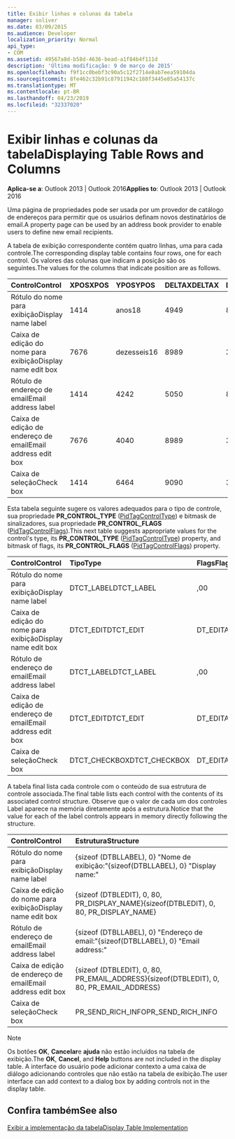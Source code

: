 ```yaml
---
title: Exibir linhas e colunas da tabela
manager: soliver
ms.date: 03/09/2015
ms.audience: Developer
localization_priority: Normal
api_type:
- COM
ms.assetid: 49567a8d-b58d-4636-bead-a1f84b4f111d
description: 'Última modificação: 9 de março de 2015'
ms.openlocfilehash: f9f1cc0bebf3c90a5c12f2714e8ab7eea59104da
ms.sourcegitcommit: 8fe462c32b91c87911942c188f3445e85a54137c
ms.translationtype: MT
ms.contentlocale: pt-BR
ms.lasthandoff: 04/23/2019
ms.locfileid: "32337020"
---
```

# <a name="displaying-table-rows-and-columns"></a><span data-ttu-id="71636-103">Exibir linhas e colunas da tabela</span><span class="sxs-lookup"><span data-stu-id="71636-103">Displaying Table Rows and Columns</span></span>

  
  
<span data-ttu-id="71636-104">**Aplica-se a**: Outlook 2013 | Outlook 2016</span><span class="sxs-lookup"><span data-stu-id="71636-104">**Applies to**: Outlook 2013 | Outlook 2016</span></span> 
  
 <span data-ttu-id="71636-105">Uma página de propriedades pode ser usada por um provedor de catálogo de endereços para permitir que os usuários definam novos destinatários de email.</span><span class="sxs-lookup"><span data-stu-id="71636-105">A property page can be used by an address book provider to enable users to define new email recipients.</span></span> 
  
<span data-ttu-id="71636-106">A tabela de exibição correspondente contém quatro linhas, uma para cada controle.</span><span class="sxs-lookup"><span data-stu-id="71636-106">The corresponding display table contains four rows, one for each control.</span></span> <span data-ttu-id="71636-107">Os valores das colunas que indicam a posição são os seguintes.</span><span class="sxs-lookup"><span data-stu-id="71636-107">The values for the columns that indicate position are as follows.</span></span>
  
|<span data-ttu-id="71636-108">**Control**</span><span class="sxs-lookup"><span data-stu-id="71636-108">**Control**</span></span>|<span data-ttu-id="71636-109">**XPOS**</span><span class="sxs-lookup"><span data-stu-id="71636-109">**XPOS**</span></span>|<span data-ttu-id="71636-110">**YPOS**</span><span class="sxs-lookup"><span data-stu-id="71636-110">**YPOS**</span></span>|<span data-ttu-id="71636-111">**DELTAX**</span><span class="sxs-lookup"><span data-stu-id="71636-111">**DELTAX**</span></span>|<span data-ttu-id="71636-112">**DELTAy**</span><span class="sxs-lookup"><span data-stu-id="71636-112">**DELTAY**</span></span>|
|:-----|:-----|:-----|:-----|:-----|
|<span data-ttu-id="71636-113">Rótulo do nome para exibição</span><span class="sxs-lookup"><span data-stu-id="71636-113">Display name label</span></span>  <br/> |<span data-ttu-id="71636-114">14</span><span class="sxs-lookup"><span data-stu-id="71636-114">14</span></span>  <br/> |<span data-ttu-id="71636-115">anos</span><span class="sxs-lookup"><span data-stu-id="71636-115">18</span></span>  <br/> |<span data-ttu-id="71636-116">49</span><span class="sxs-lookup"><span data-stu-id="71636-116">49</span></span>  <br/> |<span data-ttu-id="71636-117">8</span><span class="sxs-lookup"><span data-stu-id="71636-117">8</span></span>  <br/> |
|<span data-ttu-id="71636-118">Caixa de edição do nome para exibição</span><span class="sxs-lookup"><span data-stu-id="71636-118">Display name edit box</span></span>  <br/> |<span data-ttu-id="71636-119">76</span><span class="sxs-lookup"><span data-stu-id="71636-119">76</span></span>  <br/> |<span data-ttu-id="71636-120">dezesseis</span><span class="sxs-lookup"><span data-stu-id="71636-120">16</span></span>  <br/> |<span data-ttu-id="71636-121">89</span><span class="sxs-lookup"><span data-stu-id="71636-121">89</span></span>  <br/> |<span data-ttu-id="71636-122">3,6</span><span class="sxs-lookup"><span data-stu-id="71636-122">12</span></span>  <br/> |
|<span data-ttu-id="71636-123">Rótulo de endereço de email</span><span class="sxs-lookup"><span data-stu-id="71636-123">Email address label</span></span>  <br/> |<span data-ttu-id="71636-124">14</span><span class="sxs-lookup"><span data-stu-id="71636-124">14</span></span>  <br/> |<span data-ttu-id="71636-125">42</span><span class="sxs-lookup"><span data-stu-id="71636-125">42</span></span>  <br/> |<span data-ttu-id="71636-126">50</span><span class="sxs-lookup"><span data-stu-id="71636-126">50</span></span>  <br/> |<span data-ttu-id="71636-127">8</span><span class="sxs-lookup"><span data-stu-id="71636-127">8</span></span>  <br/> |
|<span data-ttu-id="71636-128">Caixa de edição de endereço de email</span><span class="sxs-lookup"><span data-stu-id="71636-128">Email address edit box</span></span>  <br/> |<span data-ttu-id="71636-129">76</span><span class="sxs-lookup"><span data-stu-id="71636-129">76</span></span>  <br/> |<span data-ttu-id="71636-130">40</span><span class="sxs-lookup"><span data-stu-id="71636-130">40</span></span>  <br/> |<span data-ttu-id="71636-131">89</span><span class="sxs-lookup"><span data-stu-id="71636-131">89</span></span>  <br/> |<span data-ttu-id="71636-132">3,6</span><span class="sxs-lookup"><span data-stu-id="71636-132">12</span></span>  <br/> |
|<span data-ttu-id="71636-133">Caixa de seleção</span><span class="sxs-lookup"><span data-stu-id="71636-133">Check box</span></span>  <br/> |<span data-ttu-id="71636-134">14</span><span class="sxs-lookup"><span data-stu-id="71636-134">14</span></span>  <br/> |<span data-ttu-id="71636-135">64</span><span class="sxs-lookup"><span data-stu-id="71636-135">64</span></span>  <br/> |<span data-ttu-id="71636-136">90</span><span class="sxs-lookup"><span data-stu-id="71636-136">90</span></span>  <br/> |<span data-ttu-id="71636-137">3,6</span><span class="sxs-lookup"><span data-stu-id="71636-137">12</span></span>  <br/> |
   
<span data-ttu-id="71636-138">Esta tabela seguinte sugere os valores adequados para o tipo de controle, sua propriedade **PR_CONTROL_TYPE** ([PidTagControlType](pidtagcontroltype-canonical-property.md)) e bitmask de sinalizadores, sua propriedade **PR_CONTROL_FLAGS** ([PidTagControlFlags](pidtagcontrolflags-canonical-property.md)).</span><span class="sxs-lookup"><span data-stu-id="71636-138">This next table suggests appropriate values for the control's type, its **PR_CONTROL_TYPE** ([PidTagControlType](pidtagcontroltype-canonical-property.md)) property, and bitmask of flags, its **PR_CONTROL_FLAGS** ([PidTagControlFlags](pidtagcontrolflags-canonical-property.md)) property.</span></span>
  
|<span data-ttu-id="71636-139">**Control**</span><span class="sxs-lookup"><span data-stu-id="71636-139">**Control**</span></span>|<span data-ttu-id="71636-140">**Tipo**</span><span class="sxs-lookup"><span data-stu-id="71636-140">**Type**</span></span>|<span data-ttu-id="71636-141">**Flags**</span><span class="sxs-lookup"><span data-stu-id="71636-141">**Flags**</span></span>|
|:-----|:-----|:-----|
|<span data-ttu-id="71636-142">Rótulo do nome para exibição</span><span class="sxs-lookup"><span data-stu-id="71636-142">Display name label</span></span>  <br/> |<span data-ttu-id="71636-143">DTCT_LABEL</span><span class="sxs-lookup"><span data-stu-id="71636-143">DTCT_LABEL</span></span>  <br/> |<span data-ttu-id="71636-144">,0</span><span class="sxs-lookup"><span data-stu-id="71636-144">0</span></span>  <br/> |
|<span data-ttu-id="71636-145">Caixa de edição do nome para exibição</span><span class="sxs-lookup"><span data-stu-id="71636-145">Display name edit box</span></span>  <br/> |<span data-ttu-id="71636-146">DTCT_EDIT</span><span class="sxs-lookup"><span data-stu-id="71636-146">DTCT_EDIT</span></span>  <br/> |<span data-ttu-id="71636-147">DT_EDITABLE</span><span class="sxs-lookup"><span data-stu-id="71636-147">DT_EDITABLE</span></span> | <span data-ttu-id="71636-148">DT_REQUIRED</span><span class="sxs-lookup"><span data-stu-id="71636-148">DT_REQUIRED</span></span>  <br/> |
|<span data-ttu-id="71636-149">Rótulo de endereço de email</span><span class="sxs-lookup"><span data-stu-id="71636-149">Email address label</span></span>  <br/> |<span data-ttu-id="71636-150">DTCT_LABEL</span><span class="sxs-lookup"><span data-stu-id="71636-150">DTCT_LABEL</span></span>  <br/> |<span data-ttu-id="71636-151">,0</span><span class="sxs-lookup"><span data-stu-id="71636-151">0</span></span>  <br/> |
|<span data-ttu-id="71636-152">Caixa de edição de endereço de email</span><span class="sxs-lookup"><span data-stu-id="71636-152">Email address edit box</span></span>  <br/> |<span data-ttu-id="71636-153">DTCT_EDIT</span><span class="sxs-lookup"><span data-stu-id="71636-153">DTCT_EDIT</span></span>  <br/> |<span data-ttu-id="71636-154">DT_EDITABLE</span><span class="sxs-lookup"><span data-stu-id="71636-154">DT_EDITABLE</span></span> | <span data-ttu-id="71636-155">DT_REQUIRED</span><span class="sxs-lookup"><span data-stu-id="71636-155">DT_REQUIRED</span></span>  <br/> |
|<span data-ttu-id="71636-156">Caixa de seleção</span><span class="sxs-lookup"><span data-stu-id="71636-156">Check box</span></span>  <br/> |<span data-ttu-id="71636-157">DTCT_CHECKBOX</span><span class="sxs-lookup"><span data-stu-id="71636-157">DTCT_CHECKBOX</span></span>  <br/> |<span data-ttu-id="71636-158">DT_EDITABLE</span><span class="sxs-lookup"><span data-stu-id="71636-158">DT_EDITABLE</span></span>  <br/> |
   
<span data-ttu-id="71636-159">A tabela final lista cada controle com o conteúdo de sua estrutura de controle associada.</span><span class="sxs-lookup"><span data-stu-id="71636-159">The final table lists each control with the contents of its associated control structure.</span></span> <span data-ttu-id="71636-160">Observe que o valor de cada um dos controles Label aparece na memória diretamente após a estrutura.</span><span class="sxs-lookup"><span data-stu-id="71636-160">Notice that the value for each of the label controls appears in memory directly following the structure.</span></span>
  
|<span data-ttu-id="71636-161">**Control**</span><span class="sxs-lookup"><span data-stu-id="71636-161">**Control**</span></span>|<span data-ttu-id="71636-162">**Estrutura**</span><span class="sxs-lookup"><span data-stu-id="71636-162">**Structure**</span></span>|
|:-----|:-----|
|<span data-ttu-id="71636-163">Rótulo do nome para exibição</span><span class="sxs-lookup"><span data-stu-id="71636-163">Display name label</span></span>  <br/> |<span data-ttu-id="71636-164">{sizeof (DTBLLABEL), 0} "Nome de exibição:"</span><span class="sxs-lookup"><span data-stu-id="71636-164">{sizeof(DTBLLABEL), 0} "Display name:"</span></span>  <br/> |
|<span data-ttu-id="71636-165">Caixa de edição do nome para exibição</span><span class="sxs-lookup"><span data-stu-id="71636-165">Display name edit box</span></span>  <br/> |<span data-ttu-id="71636-166">{sizeof (DTBLEDIT), 0, 80, PR_DISPLAY_NAME}</span><span class="sxs-lookup"><span data-stu-id="71636-166">{sizeof(DTBLEDIT), 0, 80, PR_DISPLAY_NAME}</span></span>  <br/> |
|<span data-ttu-id="71636-167">Rótulo de endereço de email</span><span class="sxs-lookup"><span data-stu-id="71636-167">Email address label</span></span>  <br/> |<span data-ttu-id="71636-168">{sizeof (DTBLLABEL), 0} "Endereço de email:"</span><span class="sxs-lookup"><span data-stu-id="71636-168">{sizeof(DTBLLABEL), 0} "Email address:"</span></span>  <br/> |
|<span data-ttu-id="71636-169">Caixa de edição de endereço de email</span><span class="sxs-lookup"><span data-stu-id="71636-169">Email address edit box</span></span>  <br/> |<span data-ttu-id="71636-170">{sizeof (DTBLEDIT), 0, 80, PR_EMAIL_ADDRESS}</span><span class="sxs-lookup"><span data-stu-id="71636-170">{sizeof(DTBLEDIT), 0, 80, PR_EMAIL_ADDRESS}</span></span>  <br/> |
|<span data-ttu-id="71636-171">Caixa de seleção</span><span class="sxs-lookup"><span data-stu-id="71636-171">Check box</span></span>  <br/> |<span data-ttu-id="71636-172">PR_SEND_RICH_INFO</span><span class="sxs-lookup"><span data-stu-id="71636-172">PR_SEND_RICH_INFO</span></span>  <br/> |
   
> [!NOTE]
> <span data-ttu-id="71636-173">Os botões **OK**, **Cancelar**e **ajuda** não estão incluídos na tabela de exibição.</span><span class="sxs-lookup"><span data-stu-id="71636-173">The **OK**, **Cancel**, and **Help** buttons are not included in the display table.</span></span> <span data-ttu-id="71636-174">A interface do usuário pode adicionar contexto a uma caixa de diálogo adicionando controles que não estão na tabela de exibição.</span><span class="sxs-lookup"><span data-stu-id="71636-174">The user interface can add context to a dialog box by adding controls not in the display table.</span></span> 
  
## <a name="see-also"></a><span data-ttu-id="71636-175">Confira também</span><span class="sxs-lookup"><span data-stu-id="71636-175">See also</span></span>



[<span data-ttu-id="71636-176">Exibir a implementação da tabela</span><span class="sxs-lookup"><span data-stu-id="71636-176">Display Table Implementation</span></span>](display-table-implementation.md)

